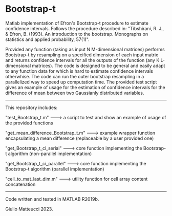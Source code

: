 # Bootstrap-t

Matlab implementation of Efron's Bootstrap-t procedure to estimate confidence intervals. Follows the procedure described in:
"Tibshirani, R. J., & Efron, B. (1993). An introduction to the bootstrap. Monographs on statistics and applied probability, 57(1)".

Provided any function (taking as input N M-dimensional matrices) performs Bootstrap-t by resampling on a specified dimension of each input matrix and returns confidence intervals for all the outputs of the function (any K L-dimensional matrices). The code is designed to be general and easily adapt to any function data for which is hard to estimate confidence intervals otherwhise. The code can run the outer bootstrap resampling in a parallelized way to speed up computation time.
The provided test script gives an example of usage for the estimation of confidence intervals for the difference of mean between two Gaussianly distributed variables.

--------------------------------------------------------------------------------------------

This repository includes:

"test_Bootstrap_t.m" ---> a script to test and show an example of usage of the provided functions

"get_mean_difference_Bootstrap_t.m" ---> example wrapper function encapsulating a mean difference (replaceable by a user provided one)

"get_Bootstrap_t_ci_serial" ---> core function implementing the Bootstrap-t algorithm (non-parallel implementation)

"get_Bootstrap_t_ci_parallel" ---> core function implementing the Bootstrap-t algorithm (parallel implementation)

"cell_to_mat_last_dim.m" ---> utility function for cell array content concatenation

--------------------------------------------------------------------------------------------

Code written and tested in MATLAB R2019b.

Giulio Matteucci 2023.
